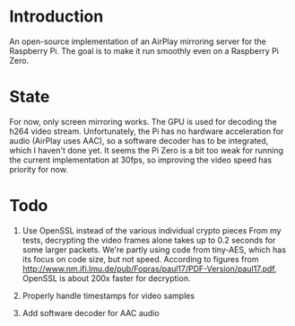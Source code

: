 # Introduction

An open-source implementation of an AirPlay mirroring server for the Raspberry Pi.
The goal is to make it run smoothly even on a Raspberry Pi Zero.

# State

For now, only screen mirroring works. The GPU is used for decoding the h264
video stream. Unfortunately, the Pi has no hardware acceleration for audio
(AirPlay uses AAC), so a software decoder has to be integrated, which I 
haven't done yet.
It seems the Pi Zero is a bit too weak for running the current implementation
at 30fps, so improving the video speed has priority for now. 

# Todo

1. Use OpenSSL instead of the various individual crypto pieces
From my tests, decrypting the video frames alone takes up to 0.2 seconds for some
larger packets. We're partly using code from tiny-AES, which has its focus on
code size, but not speed. According to figures from http://www.nm.ifi.lmu.de/pub/Fopras/paul17/PDF-Version/paul17.pdf,
OpenSSL is about 200x faster for decryption.

2. Properly handle timestamps for video samples

3. Add software decoder for AAC audio
